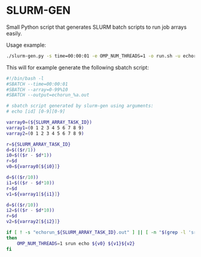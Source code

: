 SLURM-GEN
=========

Small Python script that generates SLURM batch scripts to run job arrays easily.

Usage example:

```bash
./slurm-gen.py -s time=00:00:01 -e OMP_NUM_THREADS=1 -o run.sh -u echorun -- echo [id] [0-9][0-9]
```

This will for example generate the following sbatch script:

```bash
#!/bin/bash -l
#SBATCH --time=00:00:01
#SBATCH --array=0-99%10
#SBATCH --output=echorun_%a.out

# sbatch script generated by slurm-gen using arguments:
# echo [id] [0-9][0-9]

varray0=(${SLURM_ARRAY_TASK_ID})
varray1=(0 1 2 3 4 5 6 7 8 9)
varray2=(0 1 2 3 4 5 6 7 8 9)

r=${SLURM_ARRAY_TASK_ID}
d=$(($r/1))
i0=$(($r - $d*1))
r=$d
v0=${varray0[${i0}]}

d=$(($r/10))
i1=$(($r - $d*10))
r=$d
v1=${varray1[${i1}]}

d=$(($r/10))
i2=$(($r - $d*10))
r=$d
v2=${varray2[${i2}]}

if [ ! -s "echorun_${SLURM_ARRAY_TASK_ID}.out" ] || [ -n "$(grep -l 'srun: error' "echorun_${SLURM_ARRAY_TASK_ID}.out")" ]
then
    OMP_NUM_THREADS=1 srun echo ${v0} ${v1}${v2}
fi
```
